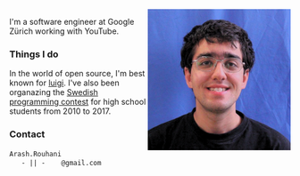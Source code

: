 <img style="float:right;" src="/images/me.png" alt="Arash Rouhani" />

I'm a software engineer at Google Zürich working with YouTube.

### Things I do

In the world of open source, I'm best known for
[luigi](https://github.com/spotify/luigi). I've also been organazing the
[Swedish programming contest](http://www.progolymp.se) for high school students
from 2010 to 2017.

### Contact

    Arash.Rouhani
       - || -    @gmail.com


<div class="container">
<div class="row">
<div class="col-md-1">
<a href= "https://github.com/Tarrasch"><i class="fa fa-github fa-5x"></i></a>
</div>
<div class="col-md-1">
<a href= "https://www.linkedin.com/in/arash-rouhani-93193463/"><i class="fa fa-linkedin fa-5x"></i></a>
</div>
<div class="col-md-1">
<a href= "https://stackoverflow.com/users/621449/tarrasch"><i class="fa fa-stack-overflow fa-5x"></i></a>
</div>
<div class="col-md-1">
<a href= "https://twitter.com/ArashRouhani"><i class="fa fa-twitter fa-5x"></i></a>
</div>
<div class="col-md-8"></div>
</div>
</div>
